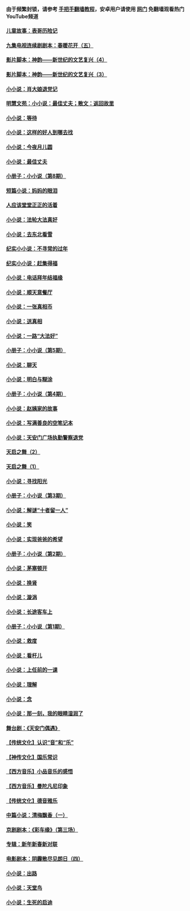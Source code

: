 #### 由于频繁封锁，请参考 [手把手翻墙教程](https://github.com/gfw-breaker/guides/wiki/)，安卓用户请使用 [网门](https://github.com/gfw-breaker/nogfw/blob/master/dl.md?t=06010700) 免翻墙观看热门YouTube频道 

#### [儿童故事：表哥历险记](../pages/328/383535.md?t=06010700) 

#### [九集电视连续剧剧本：春暖花开（五）](../pages/328/275919.md?t=06010700) 

#### [影片脚本：神韵——新世纪的文艺复兴（4）](../pages/328/266089.md?t=06010700) 

#### [影片脚本：神韵——新世纪的文艺复兴（3）](../pages/328/266087.md?t=06010700) 

#### [小小说：肖大娘退党记](../pages/328/239807.md?t=06010700) 

#### [明慧文苑：小小说：最佳丈夫；散文：返回故里](../pages/328/3439.md?t=06010700) 

#### [小小说：等待](../pages/328/223927.md?t=06010700) 

#### [小小说：这样的好人到哪去找](../pages/328/209396.md?t=06010700) 

#### [小小说：今夜月儿圆](../pages/328/193588.md?t=06010700) 

#### [小小说：最佳丈夫](../pages/328/190938.md?t=06010700) 

#### [小册子：小小说（第8期）](../pages/328/188202.md?t=06010700) 

#### [短篇小说：妈妈的眼泪](../pages/328/187712.md?t=06010700) 

#### [人应该堂堂正正的活着](../pages/328/182430.md?t=06010700) 

#### [小小说：法轮大法真好](../pages/328/174669.md?t=06010700) 

#### [小小说：去东北看雪](../pages/328/173882.md?t=06010700) 

#### [纪实小小说：不寻常的过年](../pages/328/173187.md?t=06010700) 

#### [纪实小小说：赶集得福](../pages/328/172652.md?t=06010700) 

#### [小小说：电话拜年结福缘](../pages/328/172533.md?t=06010700) 

#### [小小说：顺天意餐厅](../pages/328/170182.md?t=06010700) 

#### [小小说：一张真相币](../pages/328/169410.md?t=06010700) 

#### [小小说：送真相](../pages/328/166713.md?t=06010700) 

#### [小小说：一路“大法好”](../pages/328/162016.md?t=06010700) 

#### [小册子：小小说（第5期）](../pages/328/161131.md?t=06010700) 

#### [小小说：聊天](../pages/328/159640.md?t=06010700) 

#### [小小说：明白与糊涂](../pages/328/158101.md?t=06010700) 

#### [小册子：小小说（第4期）](../pages/328/158006.md?t=06010700) 

#### [小小说：赵姨家的故事](../pages/328/157843.md?t=06010700) 

#### [小小说：写满善良的空笔记本](../pages/328/157382.md?t=06010700) 

#### [小小说：天安门广场执勤警察退党](../pages/328/156982.md?t=06010700) 

#### [天启之舞（2）](../pages/328/153440.md?t=06010700) 

#### [天启之舞（1）](../pages/328/153439.md?t=06010700) 

#### [小小说：寻找阳光](../pages/328/153065.md?t=06010700) 

#### [小册子：小小说（第3期）](../pages/328/151715.md?t=06010700) 

#### [小小说：解谜“十者留一人”](../pages/328/148967.md?t=06010700) 

#### [小小说：笑](../pages/328/148905.md?t=06010700) 

#### [小小说：实现爸爸的希望](../pages/328/148096.md?t=06010700) 

#### [小册子：小小说（第2期）](../pages/328/147214.md?t=06010700) 

#### [小小说：茅塞顿开](../pages/328/147030.md?t=06010700) 

#### [小小说：换肾](../pages/328/146770.md?t=06010700) 

#### [小小说：漩涡](../pages/328/146683.md?t=06010700) 

#### [小小说：长途客车上](../pages/328/145076.md?t=06010700) 

#### [小册子：小小说（第1期）](../pages/328/143963.md?t=06010700) 

#### [小小说：救度](../pages/328/143927.md?t=06010700) 

#### [小小说：看杆儿](../pages/328/142137.md?t=06010700) 

#### [小小说：上任前的一课](../pages/328/140808.md?t=06010700) 

#### [小小说：理解](../pages/328/140476.md?t=06010700) 

#### [小小说：念](../pages/328/139513.md?t=06010700) 

#### [小小说：那一刻，我的眼睛湿润了](../pages/328/138476.md?t=06010700) 

#### [舞台剧：《天安门偶遇》](../pages/328/117155.md?t=06010700) 

#### [【传统文化】认识“音”和“乐”](../pages/328/108667.md?t=06010700) 

#### [【神传文化】国乐常识](../pages/328/104225.md?t=06010700) 

#### [【西方音乐】小品音乐的感悟](../pages/328/102924.md?t=06010700) 

#### [【西方音乐】曼陀凡尼印象](../pages/328/102922.md?t=06010700) 

#### [【传统文化】德音雅乐](../pages/328/102923.md?t=06010700) 

#### [中篇小说：清梅飘香（一）](../pages/328/101058.md?t=06010700) 

#### [京剧剧本：《彩车缘》（第三场）](../pages/328/96434.md?t=06010700) 

#### [专辑：新年新春新对联](../pages/328/94991.md?t=06010700) 

#### [电影剧本：阴霾散尽见朗日（四）](../pages/328/87081.md?t=06010700) 

#### [小小说：出路](../pages/328/84848.md?t=06010700) 

#### [小小说：天堂鸟](../pages/328/83084.md?t=06010700) 

#### [小小说：生死的启迪](../pages/328/70977.md?t=06010700) 

